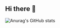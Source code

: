 ## Hi there 👋

![Anurag's GitHub stats](https://github-readme-stats.vercel.app/api?username=ruanflau&theme=dark_icons=true)
